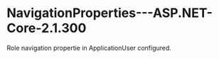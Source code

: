 # NavigationProperties---ASP.NET-Core-2.1.300

Role navigation propertie in ApplicationUser configured.

